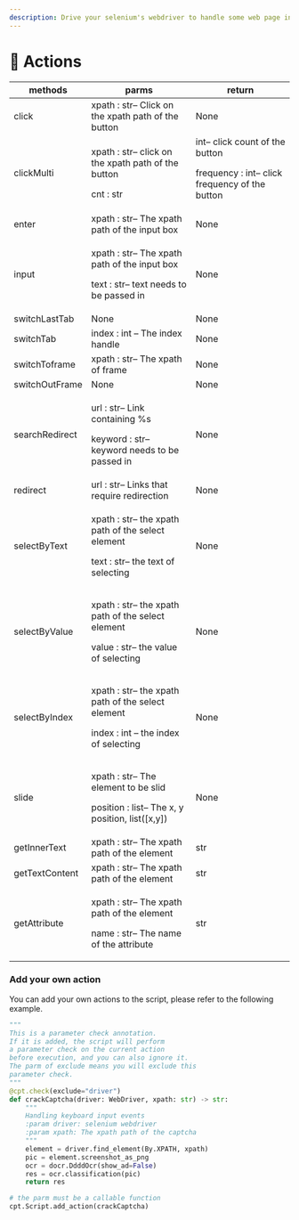 ```yaml
---
description: Drive your selenium's webdriver to handle some web page interaction tasks
---
```


# 🐻 Actions

| methods        | parms                                                                                                                                                             | return |
| -------------- | ----------------------------------------------------------------------------------------------------------------------------------------------------------------- | ------ |
| click          | xpath : str– Click on the xpath path of the button                                                                                                                | None   |
| clickMulti     | <p>xpath : str– click on the xpath path of the button </p><p>cnt : str | int– click count of the button </p><p>frequency : int– click frequency of the button</p> | None   |
| enter          | xpath : str– The xpath path of the input box                                                                                                                      | None   |
| input          | <p>xpath : str– The xpath path of the input box </p><p>text : str– text needs to be passed in</p>                                                                 | None   |
| switchLastTab  | None                                                                                                                                                              | None   |
| switchTab      | index : int – The index handle                                                                                                                                    | None   |
| switchToframe  | xpath : str– The xpath of frame                                                                                                                                   | None   |
| switchOutFrame | None                                                                                                                                                              | None   |
| searchRedirect | <p>url : str– Link containing %s</p><p>keyword : str– keyword needs to be passed in</p>                                                                           | None   |
| redirect       | url : str– Links that require redirection                                                                                                                         | None   |
| selectByText   | <p>xpath : str– the xpath path of the select element </p><p>text : str– the text of selecting</p>                                                                 | None   |
| selectByValue  | <p>xpath : str– the xpath path of the select element </p><p>value : str– the value of selecting</p>                                                               | None   |
| selectByIndex  | <p>xpath : str– the xpath path of the select element </p><p>index : int – the index of selecting</p>                                                              | None   |
| slide          | <p>xpath : str– The element to be slid </p><p>position : list– The x, y position, list([x,y])</p>                                                                 | None   |
| getInnerText   | xpath : str– The xpath path of the element                                                                                                                        | str    |
| getTextContent | xpath : str– The xpath path of the element                                                                                                                        | str    |
| getAttribute   | <p>xpath : str– The xpath path of the element </p><p>name : str– The name of the attribute</p>                                                                    | str    |

### Add your own action

You can add your own actions to the script, please refer to the following example.

```python
"""
This is a parameter check annotation. 
If it is added, the script will perform 
a parameter check on the current action 
before execution, and you can also ignore it. 
The parm of exclude means you will exclude this 
parameter check.
"""
@cpt.check(exclude="driver")  
def crackCaptcha(driver: WebDriver, xpath: str) -> str:
    """
    Handling keyboard input events
    :param driver: selenium webdriver
    :param xpath: The xpath path of the captcha
    """
    element = driver.find_element(By.XPATH, xpath)
    pic = element.screenshot_as_png
    ocr = docr.DdddOcr(show_ad=False)
    res = ocr.classification(pic)
    return res

# the parm must be a callable function
cpt.Script.add_action(crackCaptcha)
```
